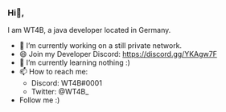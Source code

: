 ### Hi👋, 

I am WT4B, a java developer located in Germany.
- 🔭 I’m currently working on a still private network.
- 😄 Join my Developer Discord: https://discord.gg/YKAgw7F
- 🌱 I’m currently learning nothing :)
- 📫 How to reach me:
  - Discord: WT4B#0001
  - Twitter: @WT4B_
- Follow me :)
<!--
**WT4B/WT4B** is a ✨ _special_ ✨ repository because its `README.md` (this file) appears on your GitHub profile.

Here are some ideas to get you started:

- 🔭 I’m currently working on ...
- 🌱 I’m currently learning ...
- 👯 I’m looking to collaborate on ...
- 🤔 I’m looking for help with ...
- 💬 Ask me about ...
- 📫 How to reach me: ...
- 😄 Pronouns: ...
- ⚡ Fun fact: ...
-->
